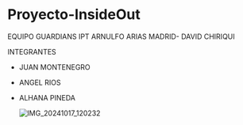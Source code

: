 # Proyecto-InsideOut

EQUIPO GUARDIANS IPT ARNULFO ARIAS MADRID- DAVID CHIRIQUI

INTEGRANTES
- JUAN MONTENEGRO
- ANGEL RIOS
- ALHANA PINEDA

  ![IMG_20241017_120232](https://github.com/user-attachments/assets/76628ef4-e55d-46bb-8bfd-390d6b21692a)

